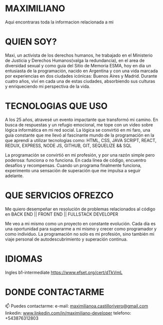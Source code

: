 # MAXIMILIANO
Aqui encontraras toda la informacion relacionada a mi

# QUIEN SOY?

Maxi, un activista de los derechos humanos, he trabajado en el Ministerio de Justicia y Derechos Humanos(valga la redundancia), en el area de diversidad sexual y como guia del Sitio de Memoria ESMA, hoy en dia un entusiasta de la programación, nacido en Argentina y con una vida marcada por experiencias en dos ciudades icónicas: Buenos Aires y Madrid. Durante cuatro años, viví en cada una de estas ciudades, absorbiendo sus culturas y enriqueciendo mi perspectiva de la vida.

# TECNOLOGIAS QUE USO

A los 25 años, atravesé un evento impactante que transformó mi camino. En busca de respuestas y un refugio emocional, me tope con un video sobre lógica informática en mi red social. La lógica se convirtió en mi faro, una guía constante que me llevó al fascinante mundo de la programación en la que aprendí a utilizar tecnologias como: HTML, CSS, JAVA SCRIPT, REACT, REDUX, EXPRESS, NODE JS, GITHUB, GIT, SEQUELIZE && SQL

La programación se convirtió en mi profesión, y por una razón simple pero poderosa: funciona o no funciona. En cada línea de código, encuentro desafíos y recompensas. Cuando un programa finalmente funciona, experimento una sensación de superación que me impulsa a seguir adelante.

# QUE SERVICIOS OFREZCO

Me quiero desempeñar en resolución de problemas relacionados al código en BACK END || FRONT END || FULLSTACK DEVELOPER

Me veo a mi mismo como un proyecto en constante evolución. Cada día es una oportunidad para superarme a mi mismo y crecer como programador y como individuo. La programación no solo es mi profesión, sino también mi viaje personal de autodescubrimiento y superación continua.

# IDIOMAS
Ingles b1-intermediate
https://www.efset.org/cert/dTkVmL

# DONDE CONTACTARME

📫 Puedes contactarme:
e-mail: maximilianoa.castillorivero@gmail.com
linkedin: www.linkedin.com/in/maximiliano-developer
telefono: +543876312803

